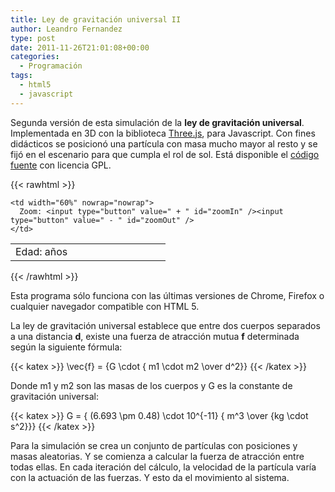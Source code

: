 ```yaml
---
title: Ley de gravitación universal II
author: Leandro Fernandez
type: post
date: 2011-11-26T21:01:08+00:00
categories:
  - Programación
tags:
  - html5
  - javascript
---
```


Segunda versión de esta simulación de la **ley de gravitación universal**. Implementada en 3D con la biblioteca [Three.js][1], para Javascript. Con fines didácticos se posicionó una partícula con masa mucho mayor al resto y se fijó en el escenario para que cumpla el rol de sol. Está disponible el [código fuente][2] con licencia GPL.  

{{< rawhtml >}}
<script type="text/javascript" src="/js/jquery.min.js"></script>
<script type="text/javascript" src="/2011/11/Three.js"></script>
<script type="text/javascript" src="/2011/11/gravitacion_2.js"></script>
<div id="container">
</div>

<table>
  <tr>
    <td width="40%" nowrap="nowrap">
      Edad: <span id="txtEdad"></span> años
    </td>
    
    <td width="60%" nowrap="nowrap">
      Zoom: <input type="button" value=" + " id="zoomIn" /><input type="button" value=" - " id="zoomOut" />
    </td>
  </tr>
</table>
{{< /rawhtml >}}

Esta programa sólo funciona con las últimas versiones de Chrome, Firefox o cualquier navegador compatible con HTML 5.

La ley de gravitación universal establece que entre dos cuerpos separados a una distancia **d**, existe una fuerza de atracción mutua **f** determinada según la siguiente fórmula:

{{< katex >}} \vec{f} = {G \cdot { m1 \cdot m2 \over d^2}} {{< /katex >}} 

Donde m1 y m2 son las masas de los cuerpos y G es la constante de gravitación universal:

{{< katex >}} G = { (6.693 \pm 0.48) \cdot 10^{-11} { m^3 \over {kg \cdot s^2}}} {{< /katex >}}

Para la simulación se crea un conjunto de partículas con posiciones y masas aleatorias. Y se comienza a calcular la fuerza de atracción entre todas ellas. En cada iteración del cálculo, la velocidad de la partícula varía con la actuación de las fuerzas. Y esto da el movimiento al sistema.

 [1]: https://github.com/mrdoob/three.js/
 [2]: http://www.drk.com.ar/library/gravitacion_2.js